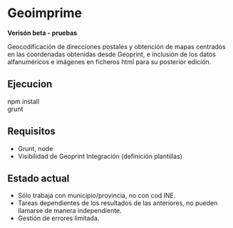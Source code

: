 # Geoimprime
**Verisón beta - pruebas**

Geocodificación de direcciones postales y obtención de mapas centrados en las coordenadas obtenidas desde Geoprint,
e inclusión de los datos alfanuméricos e imágenes en ficheros html para su posterior edición.

Ejecucion
---------
npm install  
grunt

Requisitos
----------
- Grunt, node
- Visibilidad de Geoprint Integración (definición plantillas)

Estado actual
------------
- Sólo trabaja con municipio/provincia, no con cod INE.
- Tareas dependientes de los resultados de las anteriores, no pueden llamarse de manera independiente.
- Gestión de errores limitada.
